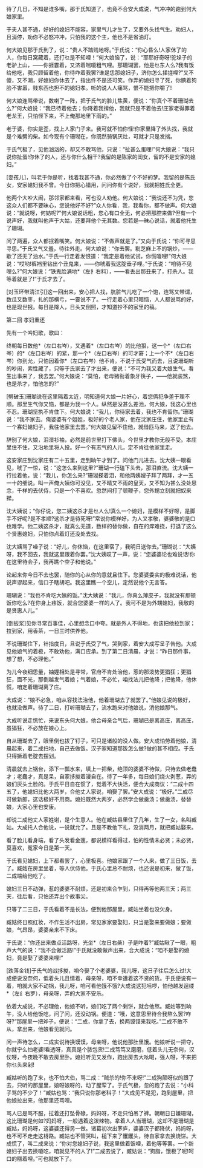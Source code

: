 <!-- { "loadSidebar": true } -->
待了几日，不知是谁多嘴，那于氏知道了，也竟不合安大成说，气冲冲的跑到何大娘家里。

于夫人甚不通，好好的媳妇不能容，家里气儿才生了，又要外头找气生。劝妇人，且消停，劝你不必怒冲冲，只怕我的这个主，他也不是省油灯。

何大娘见那于氏到了，说：“贵人不踏贱地呀。”于氏说：“你心昏么!人家休了的人，你每日窝藏着，还打乜是不知哩！”何大娘恼了，说：“耶耶好奇呀!驼垛子的老驴上山，——你捱霎着，又济着喘嗄粗气哩。那珊瑚罢，他是乜东人么?我有饭给他吃，我只顾留着他，你待咋着我罢?谁是恁那媳妇子，济你怎么揉搓哩?”又不傻，又不潮，好媳妇你休去了，指出件不是还可笑。作弄的媳妇寻了死，你腆着狗脸不害嚣，贱东西也担不的媳妇孝。听的说人人痛骂，恨不能把你嚼了!

何大娘连骂带说，数喇了一阵，把于氏气的脸儿焦黄，便说：“你真个不着珊瑚去么?”何大娘说：“我已待着他去；你降着我撵他，我就只是不着他去!庄家老得罪着老龙王，只怕怪下来，不上俺那地里下雨的。”

老于婆，你实是歪，找上人家门子来。我可就不怕你怪!你家里降了外头找，我就是个难劈的柴。如今现有个珊瑚在，你既然骑锅厌灶，可就才只是发揣。

于氏气极了，见他汹汹的，却又不敢骂他，只说：“扯甚么蛋哩!”何大娘说：“我只说你扯蛋!你休了的人，还与你什么相干?我留的是陈家的闺女，留的不是安家的媳妇。”

[耍孩儿]，叫老于你是听，找着我甚不通，你必然做了个不好的梦。我留的是陈氏女，安家媳妇我不曾。今日你把心错用，问问你有个说好，我就把姓氏全更。

他两个大吵大闹，那邻家都来看，可也没人劝他。何大娘说：“我说还不为凭，您这众人们都不要昧心，您说他好不好?”众人你看．我，我看你，都不做声。何大娘说：“就说呀，何妨呢?”何大娘说话粗，您心有口全无，何必把那腔来做?但有一个说声好，我就叫他声于大姑，还要拜他个无其数。您若是—昧心说话，就着他托生了珊瑚。

问了两遍，众人都抿着嘴笑。何大娘说：“不做声就是了。”又向于氏说：“你可寻思寻思。”于氏又气又羞，待往外走。何大娘说：“你去罢。粃芝麻上不的锅炒，——歇了还无了油水。”于氏一行走着发恨道：“我定是着他试试，你慌嗄哩!”何大娘说：“哎哟!裤裆里钻出个丑鬼来，——你唬着我这腚垂子哩。”于氏说：“咱待不见哩么?”何大娘说：“铁鬼脸满地*（左扌右料），——看丢出那丑来了，打杀人。我等着就是了!”于氏才去了。

[对玉环带清江引]这一回出来，安心把人找，肮脏气儿吃了一个饱，连骂又带谓，数瓜又数枣，扎的那横亏，一霎说不了。一行走着心里只暗恼，人人都说骂的好，也是现世报。每日是降人，日头又倒照，才知道抄不的家里的稿。

第二回  孝妇重还

先有一个吟妇歌，歌曰：

终朝每日数他*（左口右岑），又遇着*（左口右岑）的比他狠，这一个*（左口右岑）的*（左口右岑）的紧，那一个*（左口右岑）的可才窘；上一个不*（左口右岑）你到允，只怕因着你*（左口右岑）他不肯。不说于氏受气而去，且说珊瑚听的吵闹，索性藏了，只等于氏家去了才出来，便说：“不可为我又着大娘生气。看生出事来了，我去罢。”何大娘说：“莫怕，老母猪衔着象牙筷子，——他就装煞，也是杀才，怕他怎的?”

[劈破玉]珊瑚说在这里隔着太近，明知道何大娘一片好心，着您俩犯争差于理不顺。那里生气你又恼，都是为我一个人。纵然是没甚么差池，何大娘，我这心里也不忍。珊瑚坚执不肯住下。何大娘说：“我儿，你待家去着，我也不肯留你。”珊瑚说：“我不家去。俺婆婆有个姐姐，极好的个老人家，他在沈家庄住，他家里止有一个寡妇媳妇子，我往他家里去罢。”何大娘见留不住他，就借匹马来，送了他去。

辞别了何大娘，泪湿衫袖，必然是前世里打下佛头，今世里才教你无般不受。本庄里住不住，又沿地里将人投。好一个有志气的人儿，定不肯往他家里走。

这安家庄到沈家庄有二十五里，走到晌午才到了。问他门儿进去。沈大姨一眼看见，唬了一惊，说：“这怎么来到这里?”珊瑚一行磕下头去，那泪直流。沈大姨一行拉着他，说：“我儿，你怎么来?”珊瑚搽着泪，和他两姨嫂子拜了两拜，才一五一十的细说。叫一声俺大姨你可没见，又不晴又不雨的皇天，又不知为甚么没处思念，千样的去伏侍，只是一个不喜欢。忽然间打了顿鞭子，您外甥立刻就把奴来撵。

沈大姨说；“你仔说，您二姨这杀才是乜人么!真么一个媳妇，是模样不好呀，是脚手不好呢?是不孝顺?这杀才是待死呀!”常说你模样好，为人又孝敬，婆婆敬的是口也难学。他二姨这杀才，就真么无道，数样的替你做，自在的痒难挠，打退了这么个贤惠媳妇，只怕你点着灯还没处去找。

沈大姨骂了噪子说：“好儿，你休恼，在这里宿了，我明日送你去。”珊瑚说：“大姨呀，我不回去，我就这里跟着你罢。”沈大姨叹了一声，说：“您婆婆论也难说话!你在这里待会子，我再瞧个空子和他说。”

论起来你今日不去也罢，随你的心从你的意就且住下。您婆婆委实的极难说话，他说声谬起来，信口子瞎胡吧。我这里瞧一个空儿，定然说他个无言答。

珊瑚说：“我也不肯吃大姨的饭。”沈大姨说：“我儿，你真么薄皮子，我就没有那顿饭你吃么?在你身上疼饭，就合您婆婆一样的人了。我可不是为外甥媳妇，我敬的是贤惠人儿。”

[倒扳桨]见你寻常百事佳，心里想念口中夸。就是外人不得地，也该把他拉到家；拉到家，用香茶，一日三时供养他。

不说珊瑚住下，针指度日，且说于氏受了气，哭到家，着安大成写呈子告他。大成见他娘气的着极，不敢劝他，满口应承。到了第二日清晨，才说：“昨日那件事，想了想，不必理他。”

为儿今夜细思量，妯娌相处是寻常，官府不肯处治他，惹的那泼势更猖狂；更猖狂，面不光，那倒越发气着娘；气着娘，不必忙，咱找法儿把他降；把他降，他休慌，咱定着珊瑚离了庄。

大成说：“娘不必急，咱从容找法治他，他着珊瑚去了就罢了。”他娘见说的极好，也就没做声。待了二日，打听珊瑚去了，流水跑来对他娘说，消他娘那气。

大成听说走慌忙，来说东头何大娘，他合母亲合气后，珊瑚已是离高庄，离高庄，虽猖狂，不必放在娘心上。

自从珊瑚去了，眼里倒也拔了钉子，可只是诸般的没人做。安大成怕劳着他娘，清晨起来，着二成扫地，自己去做饭。汉子家知道那饭怎么做?做的甚不相应。于氏只得撅着老腚去摆划。

清晨就去上锅台，添下一瓢水来，填上一把柴，绝顶的婆婆不待做，只待去做老蠢才；老蠢才，真是呆，自家拸捘着漫自在。待了一年多，每日娘们烧火剥葱，弄的娘们灰头土脸的。于氏平日自在惯了，觉着不大快活，便合大成商议：“二成十四五了，他媳妇比他大两岁，合他丈人家说，咱娶了罢。”安大成说：“极好。”二成尽可做新郎，这话极好不用商。媳妇既然大两岁，必然学会做羹汤；做羹汤，替替娘，大家心里也安康。

却说二成他丈人家姓谢，是个生意人。他在臧姑县里住了几年，生了一女，名叫臧姑。大成托人合他说，一说就允了。且是不教他下礼，没消两月，就把臧姑娶来。

看了脸儿看身端，看了头发看金莲，都说模样看得过，怕的性情未必贤；未必贤，莫喜欢，冤家今日是第一天。

于氏看见媳妇，上下都看罢了，心里极喜。他娘家跟了一个人来，做了三日饭，去了。臧姑在房里坐着，等人伏侍他。于氏心里总不耐烦，也还说是初来，做了饭，二成端给他吃了。

媳妇三日不动弹，惹的婆婆不耐烦，还是初来合乍到，只得再等他两三天；两三天，往后看，只怕还弄出个故事尖。

只等了二三日，于氏看着不是长法，便到他那屋里，臧姑坐着也没欠身。

臧姑终日照红妆，不作生活不出房，常见家家要娶妇，只当是娶来要做娘；要做娘，气昂昂，婆婆亲来不下床。

于氏说：“你还出来做点活路呀，光坐*（左日右喿）子是咋着?”臧姑瞅了一眼，粗声大气的说：“我不会做活路!”于氏就没敢做声出来，合大成说：“咱不是娶的媳妇，竟是娶了婆婆来哩!”

[跌落金钱]于氏气的战拸捘，咱今娶了个老婆婆，我儿呀，这日子往后怎么过!大成便说没奈何，低着头儿且情着，母亲呀，咱不幸遭着这不贤的货。于氏便说有一着，咱就大家不动锅，我儿呀，咱可看他饿不饿?大成说这犯咶啰，怕他越发逞缕*（左纟右罗），母亲呀，弄的大家不安乐。

依着大成说，不必理他，他娘不听，娘们吃了两个剩饼，就合他熬。臧姑等到晌午，没人给他饭吃，问了问，还没动锅。便道：“哦，这意思里待合我熬么罢?咋呀?”那屋里一把斧子，便说：“二成，你拿了去，换两馍馍来我吃。”二成不敢不从，拿出来，他娘看见就问。

问一声待怎么，二成实说待换馍馍，母亲呀，他说他那肚里饿。他娘听说一把夺，你就宁么怕老婆!看透呀，真真是个脓包货!二成笃笃又磨磨，低着头儿无奈何，汉仗呀，今夜晚不敢去房里卧。媳妇听见又发作，跑出房去大吆喝，强人呀，不来把你乜头来剁!

臧姑听的跑了来，也不怕大伯，骂二成：“贼杀的!你不来呀!”二成狗颠呀似的跟了去，只听的那屋里，娘呀娘呀的，动了腥荤了。于氏气极，忽的跑了去说：“小科子骂的不少了！”臧姑也骂：“我只说你那老科子！”大成见不是犯，跑到屋里，把他娘拉出来，他那里还骂哩。

骂人已是骂不服，拉着还打坠骨碌，妈妈呀，不走只怕吊了裤。朝朝日日嫌珊瑚，这比珊瑚是何如?妈妈呀，一般遇着这泼辣物。拿着人人当珊瑚，这却不是珊瑚是臧姑，妈妈呀，这婆婆还得另一做。诸葛初次出茅庐，婆婆汉子都降伏，妈妈呀，也不可不走走这枒路。臧姑也不管哭叫，槌下来了钁钁头，待自家拿去换烧饼。大成慌了，叫二成来说：“你对您媳妇子说，我这里做着饭哩，着他等等罢。一个新媳妇子出去换嗄吃，咱就见不的人了!”二成去说了，臧姑说：“狗脂，饿极了呢!呵口的糨着哩。”可也就放下了。

